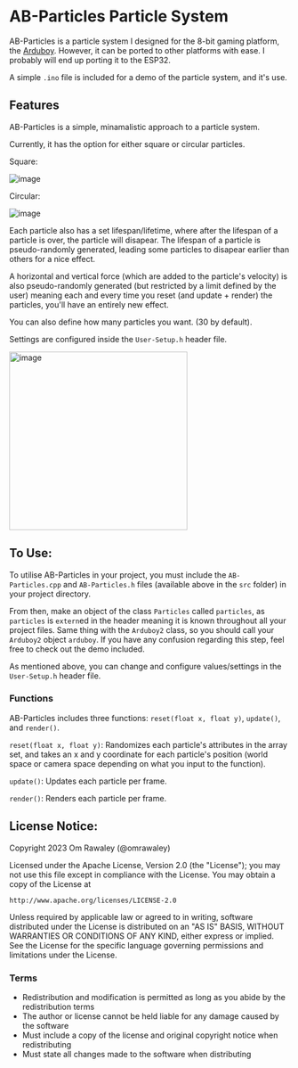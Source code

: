 # AB-Particles Particle System
AB-Particles is a particle system I designed for the 8-bit gaming platform, the [Arduboy](https://www.arduboy.com/). However, it can be ported to other platforms with ease. I probably will end up porting it to the ESP32.

A simple `.ino` file is included for a demo of the particle system, and it's use.

## Features
AB-Particles is a simple, minamalistic approach to a particle system. 

Currently, it has the option for either square or circular particles.

Square:

﻿![image](https://github.com/omrawaley/AB-Particles-Particle-System/assets/133281331/0e46cf32-d645-43fa-b703-08b712829178)
 
 Circular:
 
﻿![image](https://github.com/omrawaley/AB-Particles-Particle-System/assets/133281331/af43e7fe-b729-4311-a7a4-51f565d86a7a)

Each particle also has a set lifespan/lifetime, where after the lifespan of a particle is over, the particle will disapear. The lifespan of a particle is pseudo-randomly generated, leading some particles to disapear earlier than others for a nice effect.

A horizontal and vertical force (which are added to the particle's velocity) is also pseudo-randomly generated (but restricted by a limit defined by the user) meaning each and every time you reset (and update + render) the particles, you'll have an entirely new effect.

You can also define how many particles you want. (30 by default).

Settings are configured inside the `User-Setup.h` header file.

<img width="320" alt="image" src="https://github.com/omrawaley/AB-Particles-Particle-System/assets/133281331/37e08fd6-af37-48ce-805f-e8bf59b2a65f">

## To Use:
To utilise AB-Particles in your project, you must include the `AB-Particles.cpp` and `AB-Particles.h` files (available above in the `src` folder) in your project directory.

From then, make an object of the class `Particles` called `particles`, as `particles` is `extern`ed in the header meaning it is known throughout all your project files. Same thing with the `Arduboy2` class, so you should call your `Arduboy2` object `arduboy`. If you have any confusion regarding this step, feel free to check out the demo included.

As mentioned above, you can change and configure values/settings in the `User-Setup.h` header file.

### Functions

AB-Particles includes three functions: `reset(float x, float y)`, `update()`, and `render()`.

`reset(float x, float y)`: Randomizes each particle's attributes in the array set, and takes an x and y coordinate for each particle's position (world space or camera space depending on what you input to the function).

`update()`: Updates each particle per frame.

`render()`: Renders each particle per frame.

## License Notice:
Copyright 2023 Om Rawaley (@omrawaley)

Licensed under the Apache License, Version 2.0 (the "License");
you may not use this file except in compliance with the License.
You may obtain a copy of the License at

    http://www.apache.org/licenses/LICENSE-2.0

Unless required by applicable law or agreed to in writing, software
distributed under the License is distributed on an "AS IS" BASIS,
WITHOUT WARRANTIES OR CONDITIONS OF ANY KIND, either express or implied.
See the License for the specific language governing permissions and
limitations under the License.

### Terms

- Redistribution and modification is permitted as long as you abide by the redistribution terms
- The author or license cannot be held liable for any damage caused by the software
- Must include a copy of the license and original copyright notice when redistributing
- Must state all changes made to the software when distributing

